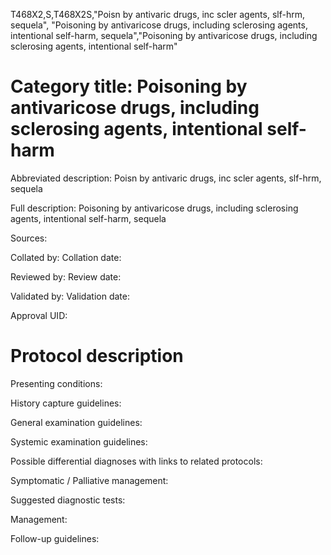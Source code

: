 T468X2,S,T468X2S,"Poisn by antivaric drugs, inc scler agents, slf-hrm, sequela", "Poisoning by antivaricose drugs, including sclerosing agents, intentional self-harm, sequela","Poisoning by antivaricose drugs, including sclerosing agents, intentional self-harm"
# Category title: Poisoning by antivaricose drugs, including sclerosing agents, intentional self-harm

Abbreviated description: Poisn by antivaric drugs, inc scler agents, slf-hrm, sequela

Full description: Poisoning by antivaricose drugs, including sclerosing agents, intentional self-harm, sequela

Sources:

Collated by:
Collation date:

Reviewed by:
Review date:

Validated by:
Validation date:

Approval UID:

# Protocol description

Presenting conditions:

History capture guidelines:

General examination guidelines:

Systemic examination guidelines:

Possible differential diagnoses with links to related protocols:

Symptomatic / Palliative management:

Suggested diagnostic tests:

Management:

Follow-up guidelines:
